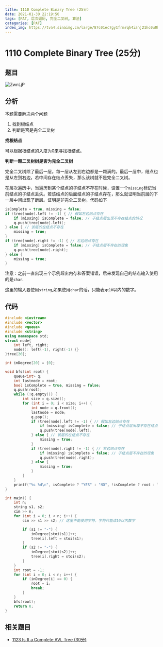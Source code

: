 ```yaml
---
title: 1110 Complete Binary Tree (25分)
date: 2021-01-30 22:19:50
tags: [PAT, 层次遍历, 完全二叉树, 算法]
categories: [PAT]
index_img: https://tva4.sinaimg.cn/large/87c01ec7gy1frmrqh4iahj21hc0u0k07.jpg
---
```


# 1110 Complete Binary Tree (25分)

## 题目

![ZwnLjP](https://gitee.com/yoyhm/oss/raw/master/uPic/ZwnLjP.png)

## 分析

本题需要解决两个问题

1. 找到根结点
2. 判断是否是完全二叉树

**找根结点**

可以根据根结点的入度为0来寻找根结点。

**判断一颗二叉树树是否为完全二叉树**

完全二叉树除了最后一层，每一层从左到右边都是一颗满的。最后一层中，结点也是从左到右边，若中间存在结点丢失，那么该树就不是完全二叉树。

在层次遍历中，当遍历到某个结点的子结点不存在时候，设置一个`missing`标记当前结点的子结点丢失。若该结点的后面结点的子结点存在，那么就证明当前层的下一层中间出现了断层。证明是非完全二叉树。代码如下

```C++
isComplete = true, missing = false;
if (tree[node].left != -1) { // 假如左边结点存在
	if (missing) isComplete = false; // 子结点层出现不存在结点的情况
	q.push(tree[node].left);
} else { // 该层的左结点不存在
	missing = true;
}
if (tree[node].right != -1) { // 右边结点存在
	if (missing) isComplete = false; // 子结点层不存在的现象
	q.push(tree[node].right);
} else {
	missing = true;
}
```

注意：之前一直出现三个示例超出内存和答案错误，后来发现自己的结点输入使用的是`char`.

这里的输入要使用`string`,如果使用`char`的话，只能表示`10`以内的数字。

## 代码

```C++
#include <iostream>
#include <vector>
#include <queue>
#include <string>
using namespace std;
struct node{
    int left, right;
    node(): left(-1), right(-1) {}
}tree[20];

int inDegree[20] = {0};

void bfs(int root) {
    queue<int> q;
    int lastnode = root;
    bool isComplete = true, missing = false;
    q.push(root);
    while (!q.empty()) {
        int size = q.size();
        for (int i = 0; i < size; i++) {
            int node = q.front();
            lastnode = node;
            q.pop();
            if (tree[node].left != -1) { // 假如左边结点存在
                if (missing) isComplete = false; // 子结点层出现不存在结点的情况
                q.push(tree[node].left);
            } else { // 该层的左结点不存在
                missing = true;
            }
            if (tree[node].right != -1) { // 右边结点存在
                if (missing) isComplete = false; // 子结点层不存在的现象
                q.push(tree[node].right);
            } else {
                missing = true;
            }
        }
    }
    printf("%s %d\n", isComplete ? "YES" : "NO", !isComplete ? root : lastnode);
}

int main() {
    int n;
    string s1, s2;
    cin >> n;
    for (int i = 0; i < n; i++) {
        cin >> s1 >> s2; // 这里不能使用字符，字符只能读10以内数字

        if (s1 != "-") {
            inDegree[stoi(s1)]++;
            tree[i].left = stoi(s1);
        }
        if (s2 != "-") {
            inDegree[stoi(s2)]++;
            tree[i].right = stoi(s2);
        }
    }
    int root = -1;
    for (int i = 0; i < n; i++) {
        if (inDegree[i] == 0) {
            root = i;
            break;
        }
    }
    bfs(root);
    return 0;
}
```

## 相关题目

- [1123 Is It a Complete AVL Tree (30分)
](https://emhui.fun/2021/01/29/1123-Is-It-a-Complete-AVL-Tree-30%E5%88%86/)
